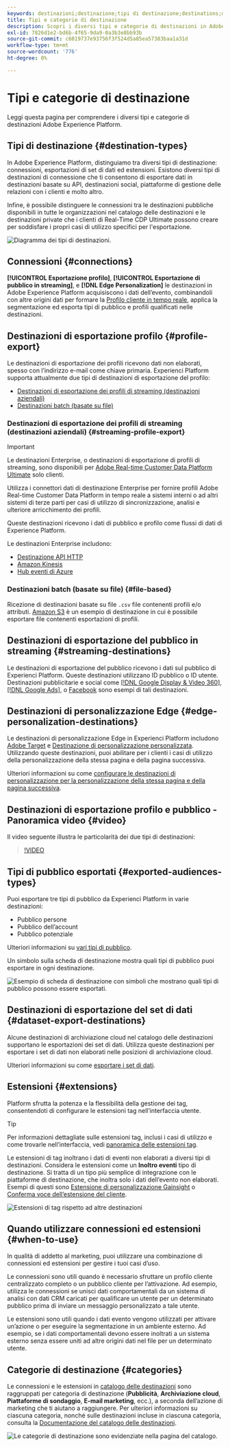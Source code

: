 ```yaml
---
keywords: destinazioni;destinazione;tipi di destinazione;destinations;destination types
title: Tipi e categorie di destinazione
description: Scopri i diversi tipi e categorie di destinazioni in Adobe Experience Platform.
exl-id: 7826d1e2-bd6b-4f65-9da9-0a3b3e8bb93b
source-git-commit: c6019737e93756f3f524d5a85ea57383baa1a31d
workflow-type: tm+mt
source-wordcount: '776'
ht-degree: 0%

---
```


# Tipi e categorie di destinazione

Leggi questa pagina per comprendere i diversi tipi e categorie di destinazioni Adobe Experience Platform.

## Tipi di destinazione {#destination-types}

In Adobe Experience Platform, distinguiamo tra diversi tipi di destinazione: connessioni, esportazioni di set di dati ed estensioni. Esistono diversi tipi di destinazioni di connessione che ti consentono di esportare dati in destinazioni basate su API, destinazioni social, piattaforme di gestione delle relazioni con i clienti e molto altro.

Infine, è possibile distinguere le connessioni tra le destinazioni pubbliche disponibili in tutte le organizzazioni nel catalogo delle destinazioni e le destinazioni private che i clienti di Real-Time CDP Ultimate possono creare per soddisfare i propri casi di utilizzo specifici per l&#39;esportazione.

![Diagramma dei tipi di destinazioni.](./assets/destination-types/types-of-destinations-no-highlight.png)

## Connessioni {#connections}

**[!UICONTROL Esportazione profilo]**, **[!UICONTROL Esportazione di pubblico in streaming]**, e **[!DNL Edge Personalization]** le destinazioni in Adobe Experience Platform acquisiscono i dati dell’evento, combinandoli con altre origini dati per formare la [Profilo cliente in tempo reale](../profile/home.md), applica la segmentazione ed esporta tipi di pubblico e profili qualificati nelle destinazioni.

## Destinazioni di esportazione profilo {#profile-export}

Le destinazioni di esportazione dei profili ricevono dati non elaborati, spesso con l’indirizzo e-mail come chiave primaria. Experienci Platform supporta attualmente due tipi di destinazioni di esportazione del profilo:

* [Destinazioni di esportazione dei profili di streaming (destinazioni aziendali)](#streaming-profile-export)
* [Destinazioni batch (basate su file)](#file-based)

### Destinazioni di esportazione dei profili di streaming (destinazioni aziendali) {#streaming-profile-export}

>[!IMPORTANT]
>
>Le destinazioni Enterprise, o destinazioni di esportazione di profili di streaming, sono disponibili per [Adobe Real-time Customer Data Platform Ultimate](https://helpx.adobe.com/it/legal/product-descriptions/real-time-customer-data-platform.html) solo clienti.

Utilizza i connettori dati di destinazione Enterprise per fornire profili Adobe Real-time Customer Data Platform in tempo reale a sistemi interni o ad altri sistemi di terze parti per casi di utilizzo di sincronizzazione, analisi e ulteriore arricchimento dei profili.

Queste destinazioni ricevono i dati di pubblico e profilo come flussi di dati di Experience Platform.

Le destinazioni Enterprise includono:

* [Destinazione API HTTP](catalog/streaming/http-destination.md)
* [Amazon Kinesis](catalog/cloud-storage/amazon-kinesis.md)
* [Hub eventi di Azure](catalog/cloud-storage/azure-event-hubs.md)

### Destinazioni batch (basate su file) {#file-based}

Ricezione di destinazioni basate su file `.csv` file contenenti profili e/o attributi. [Amazon S3](catalog/cloud-storage/amazon-s3.md) è un esempio di destinazione in cui è possibile esportare file contenenti esportazioni di profili.

## Destinazioni di esportazione del pubblico in streaming {#streaming-destinations}

Le destinazioni di esportazione del pubblico ricevono i dati sul pubblico di Experienci Platform. Queste destinazioni utilizzano ID pubblico o ID utente. Destinazioni pubblicitarie e social come [[!DNL Google Display & Video 360]](catalog/advertising/google-dv360.md), [[!DNL Google Ads]](catalog/advertising/google-ads-destination.md), o [Facebook](catalog/social/facebook.md) sono esempi di tali destinazioni.

## Destinazioni di personalizzazione Edge {#edge-personalization-destinations}

Le destinazioni di personalizzazione Edge in Experienci Platform includono [Adobe Target](/help/destinations/catalog/personalization/adobe-target-connection.md) e [Destinazione di personalizzazione personalizzata](/help/destinations/catalog/personalization/custom-personalization.md). Utilizzando queste destinazioni, puoi abilitare per i clienti i casi di utilizzo della personalizzazione della stessa pagina e della pagina successiva.

Ulteriori informazioni su come [configurare le destinazioni di personalizzazione per la personalizzazione della stessa pagina e della pagina successiva](/help/destinations/ui/activate-edge-personalization-destinations.md).

## Destinazioni di esportazione profilo e pubblico - Panoramica video {#video}

Il video seguente illustra le particolarità dei due tipi di destinazioni:

>[!VIDEO](https://video.tv.adobe.com/v/29707?quality=12)

## Tipi di pubblico esportati {#exported-audiences-types}

Puoi esportare tre tipi di pubblico da Experienci Platform in varie destinazioni:

* Pubblico persone
* Pubblico dell’account
* Pubblico potenziale

Ulteriori informazioni su [vari tipi di pubblico](/help/segmentation/ui/account-audiences.md#terminology).

Un simbolo sulla scheda di destinazione mostra quali tipi di pubblico puoi esportare in ogni destinazione.

![Esempio di scheda di destinazione con simboli che mostrano quali tipi di pubblico possono essere esportati.](/help/destinations/assets/destination-types/types-of-audiences.png)


## Destinazioni di esportazione del set di dati {#dataset-export-destinations}

Alcune destinazioni di archiviazione cloud nel catalogo delle destinazioni supportano le esportazioni dei set di dati. Utilizza queste destinazioni per esportare i set di dati non elaborati nelle posizioni di archiviazione cloud.

Ulteriori informazioni su come [esportare i set di dati](/help/destinations/ui/export-datasets.md).

## Estensioni {#extensions}

Platform sfrutta la potenza e la flessibilità della gestione dei tag, consentendoti di configurare le estensioni tag nell’interfaccia utente.

>[!TIP]
>
>Per informazioni dettagliate sulle estensioni tag, inclusi i casi di utilizzo e come trovarle nell’interfaccia, vedi [panoramica delle estensioni tag](./catalog/launch-extensions/overview.md).

Le estensioni di tag inoltrano i dati di eventi non elaborati a diversi tipi di destinazioni. Considera le estensioni come un **Inoltro eventi** tipo di destinazione. Si tratta di un tipo più semplice di integrazione con le piattaforme di destinazione, che inoltra solo i dati dell’evento non elaborati. Esempi di questi sono [Estensione di personalizzazione Gainsight](./catalog/personalization/gainsight.md) o [Conferma voce dell’estensione del cliente](./catalog/voice/confirmit-digital-feedback.md).

![Estensioni di tag rispetto ad altre destinazioni](./assets/common/launch-and-other-destinations.png)

## Quando utilizzare connessioni ed estensioni {#when-to-use}

In qualità di addetto al marketing, puoi utilizzare una combinazione di connessioni ed estensioni per gestire i tuoi casi d’uso.

Le connessioni sono utili quando è necessario sfruttare un profilo cliente centralizzato completo o un pubblico cliente per l’attivazione. Ad esempio, utilizza le connessioni se unisci dati comportamentali da un sistema di analisi con dati CRM caricati per qualificare un utente per un determinato pubblico prima di inviare un messaggio personalizzato a tale utente.

Le estensioni sono utili quando i dati evento vengono utilizzati per attivare un’azione o per eseguire la segmentazione in un ambiente esterno. Ad esempio, se i dati comportamentali devono essere inoltrati a un sistema esterno senza essere uniti ad altre origini dati nel file per un determinato utente.

## Categorie di destinazione {#categories}

Le connessioni e le estensioni in [catalogo delle destinazioni](https://platform.adobe.com/destination/catalog) sono raggruppati per categoria di destinazione (**Pubblicità**, **Archiviazione cloud**, **Piattaforme di sondaggio**, **E-mail marketing**, ecc.), a seconda dell’azione di marketing che ti aiutano a raggiungere. Per ulteriori informazioni su ciascuna categoria, nonché sulle destinazioni incluse in ciascuna categoria, consulta la [Documentazione del catalogo delle destinazioni](./catalog/overview.md).

![Le categorie di destinazione sono evidenziate nella pagina del catalogo.](./assets/destination-types/destination-categories-menu.png)
